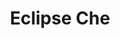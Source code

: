 ---
codehost: https://github.com/eclipse/che
googleplus: https://plus.google.com/103654360130207659246
logohandle: eclipse_che
sort: eclipseche
title: Eclipse Che
twitter: https://x.com/eclipse_che
website: https://che.eclipse.org/
---